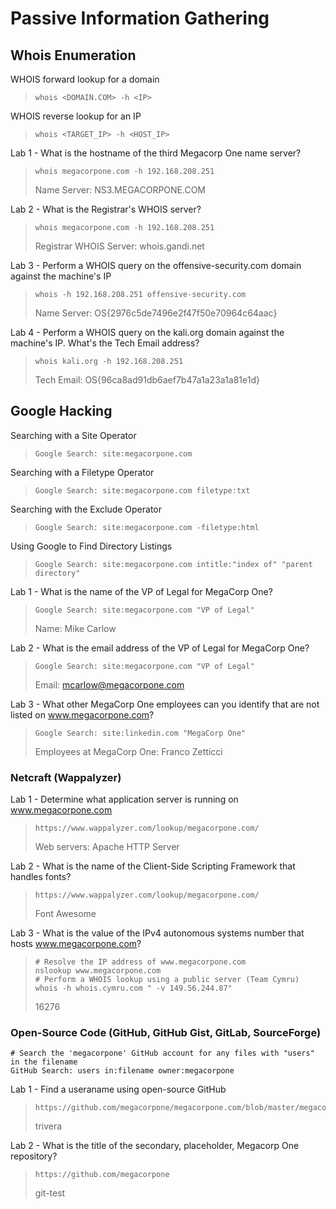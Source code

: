 # Passive Information Gathering
## Whois Enumeration

WHOIS forward lookup for a domain
>``` shell
>whois <DOMAIN.COM> -h <IP>
>```

WHOIS reverse lookup for an IP
>``` shell
>whois <TARGET_IP> -h <HOST_IP>
>```

Lab 1 - What is the hostname of the third Megacorp One name server?
>``` shell
>whois megacorpone.com -h 192.168.208.251
>```
>Name Server: NS3.MEGACORPONE.COM

Lab 2 - What is the Registrar's WHOIS server?
>``` shell
>whois megacorpone.com -h 192.168.208.251
>```
>Registrar WHOIS Server: whois.gandi.net

Lab 3 - Perform a WHOIS query on the offensive-security.com domain against the machine's IP
>``` shell
>whois -h 192.168.208.251 offensive-security.com
>```
>Name Server: OS{2976c5de7496e2f47f50e70964c64aac}

Lab 4 - Perform a WHOIS query on the kali.org domain against the machine's IP. What's the Tech Email address?
>``` shell
>whois kali.org -h 192.168.208.251
>```
>Tech Email: OS{96ca8ad91db6aef7b47a1a23a1a81e1d}

## Google Hacking

Searching with a Site Operator
>``` shell
>Google Search: site:megacorpone.com
>```

Searching with a Filetype Operator
>``` shell
>Google Search: site:megacorpone.com filetype:txt
>```

Searching with the Exclude Operator
>``` shell
>Google Search: site:megacorpone.com -filetype:html
>```

Using Google to Find Directory Listings
>``` shell
>Google Search: site:megacorpone.com intitle:"index of" "parent directory"
>```

Lab 1 - What is the name of the VP of Legal for MegaCorp One?
>``` shell
>Google Search: site:megacorpone.com "VP of Legal"
>```
>Name: Mike Carlow

Lab 2 - What is the email address of the VP of Legal for MegaCorp One?
>``` shell
>Google Search: site:megacorpone.com "VP of Legal"
>```
>Email: mcarlow@megacorpone.com 

Lab 3 - What other MegaCorp One employees can you identify that are not listed on www.megacorpone.com?
>``` shell
>Google Search: site:linkedin.com "MegaCorp One"
>```
>Employees at MegaCorp One: Franco Zetticci

### Netcraft (Wappalyzer)
Lab 1 - Determine what application server is running on www.megacorpone.com
>``` shell
>https://www.wappalyzer.com/lookup/megacorpone.com/
>```
>Web servers: Apache HTTP Server

Lab 2 - What is the name of the Client-Side Scripting Framework that handles fonts?
>``` shell
>https://www.wappalyzer.com/lookup/megacorpone.com/
>```
>Font Awesome

Lab 3 - What is the value of the IPv4 autonomous systems number that hosts www.megacorpone.com?
>``` shell
># Resolve the IP address of www.megacorpone.com  
>nslookup www.megacorpone.com
># Perform a WHOIS lookup using a public server (Team Cymru)  
>whois -h whois.cymru.com " -v 149.56.244.87" 
>```
>16276


### Open-Source Code (GitHub, GitHub Gist, GitLab, SourceForge)
``` shell
# Search the 'megacorpone' GitHub account for any files with "users" in the filename
GitHub Search: users in:filename owner:megacorpone
```
Lab 1 - Find a useraname using open-source GitHub
>``` shell
>https://github.com/megacorpone/megacorpone.com/blob/master/megacorpone/xampp.users
>```
>trivera

Lab 2 - What is the title of the secondary, placeholder, Megacorp One repository?
>``` shell
>https://github.com/megacorpone
>```
>git-test

